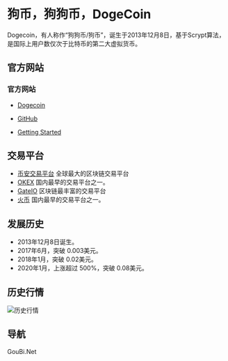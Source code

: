 # 狗币，狗狗币，DogeCoin

Dogecoin，有人称作“狗狗币/狗币”，诞生于2013年12月8日，基于Scrypt算法，是国际上用户数仅次于比特币的第二大虚拟货币。

## 官方网站

### 官方网站
*  [Dogecoin](http://dogecoin.com/)

*  [GitHub](https://github.com/dogecoin/dogecoin)

*  [Getting Started](https://dogecoin.com/getting-started/)
 
## 交易平台

*  [币安交易平台](https://www.binance.com/en/register?ref=23297069) 全球最大的区块链交易平台
*  [OKEX](https://www.okexcn.com/join/1915102) 国内最早的交易平台之一。
*  [GateIO](https://www.gateio.io/ref/39856) 区块链最丰富的交易平台
*  [火币](https://www.huobi.be/topic/invited/?invite_code=fi483) 国内最早的交易平台之一。


## 发展历史

*  2013年12月8日诞生。
*  2017年6月，突破 0.003美元。
*  2018年1月，突破 0.02美元。
*  2020年1月，上涨超过 500%，突破 0.08美元。

## 历史行情

![历史行情](./images/DogecoinChart.jpeg)

## 导航

GouBi.Net
